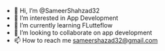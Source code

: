 - 👋 Hi, I’m @SameerShahzad32
- 👀 I’m interested in App Development
- 🌱 I’m currently learning FLutteflow
- 💞️ I’m looking to collaborate on app development
- 📫 How to reach me sameershazad32@gmail.com


